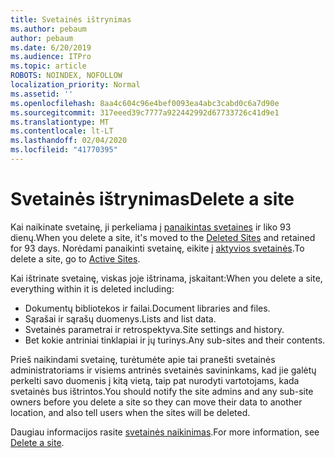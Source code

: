 ```yaml
---
title: Svetainės ištrynimas
ms.author: pebaum
author: pebaum
ms.date: 6/20/2019
ms.audience: ITPro
ms.topic: article
ROBOTS: NOINDEX, NOFOLLOW
localization_priority: Normal
ms.assetid: ''
ms.openlocfilehash: 8aa4c604c96e4bef0093ea4abc3cabd0c6a7d90e
ms.sourcegitcommit: 317eeed39c7777a922442992d67733726c41d9e1
ms.translationtype: MT
ms.contentlocale: lt-LT
ms.lasthandoff: 02/04/2020
ms.locfileid: "41770395"
---
```

# <a name="delete-a-site"></a><span data-ttu-id="83460-102">Svetainės ištrynimas</span><span class="sxs-lookup"><span data-stu-id="83460-102">Delete a site</span></span>

<span data-ttu-id="83460-103">Kai naikinate svetainę, ji perkeliama į [panaikintas svetaines](https://admin.microsoft.com/sharepoint) ir liko 93 dienų.</span><span class="sxs-lookup"><span data-stu-id="83460-103">When you delete a site, it's moved to the [Deleted Sites](https://admin.microsoft.com/sharepoint) and retained for 93 days.</span></span> <span data-ttu-id="83460-104">Norėdami panaikinti svetainę, eikite į [aktyvios svetainės](https://admin.microsoft.com/sharepoint?page=sitemanagement&modern=true).</span><span class="sxs-lookup"><span data-stu-id="83460-104">To delete a site, go to [Active Sites](https://admin.microsoft.com/sharepoint?page=sitemanagement&modern=true).</span></span> 

<span data-ttu-id="83460-105">Kai ištrinate svetainę, viskas joje ištrinama, įskaitant:</span><span class="sxs-lookup"><span data-stu-id="83460-105">When you delete a site, everything within it is deleted including:</span></span>

- <span data-ttu-id="83460-106">Dokumentų bibliotekos ir failai.</span><span class="sxs-lookup"><span data-stu-id="83460-106">Document libraries and files.</span></span>
- <span data-ttu-id="83460-107">Sąrašai ir sąrašų duomenys.</span><span class="sxs-lookup"><span data-stu-id="83460-107">Lists and list data.</span></span>
- <span data-ttu-id="83460-108">Svetainės parametrai ir retrospektyva.</span><span class="sxs-lookup"><span data-stu-id="83460-108">Site settings and history.</span></span>
- <span data-ttu-id="83460-109">Bet kokie antriniai tinklapiai ir jų turinys.</span><span class="sxs-lookup"><span data-stu-id="83460-109">Any sub-sites and their contents.</span></span>

<span data-ttu-id="83460-110">Prieš naikindami svetainę, turėtumėte apie tai pranešti svetainės administratoriams ir visiems antrinės svetainės savininkams, kad jie galėtų perkelti savo duomenis į kitą vietą, taip pat nurodyti vartotojams, kada svetainės bus ištrintos.</span><span class="sxs-lookup"><span data-stu-id="83460-110">You should notify the site admins and any sub-site owners before you delete a site so they can move their data to another location, and also tell users when the sites will be deleted.</span></span>

<span data-ttu-id="83460-111">Daugiau informacijos rasite [svetainės naikinimas](https://docs.microsoft.com/sharepoint/delete-site-collection).</span><span class="sxs-lookup"><span data-stu-id="83460-111">For more information, see [Delete a site](https://docs.microsoft.com/sharepoint/delete-site-collection).</span></span>
